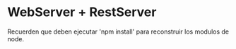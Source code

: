 # WebServer + RestServer

Recuerden que deben ejecutar 'npm install' para reconstruir los modulos de node.
